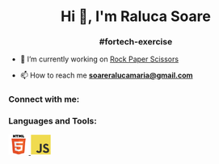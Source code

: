 <h1 align="center">Hi 👋, I'm Raluca Soare</h1>
<h3 align="center">#fortech-exercise</h3>

- 🔭 I’m currently working on [Rock Paper Scissors](https://github.com/RalucaSoare/fortech-exercise)

- 📫 How to reach me **soareralucamaria@gmail.com**

<h3 align="left">Connect with me:</h3>
<p align="left">
</p>

<h3 align="left">Languages and Tools:</h3>
<p align="left"> <a href="https://www.w3.org/html/" target="_blank" rel="noreferrer"> <img src="https://raw.githubusercontent.com/devicons/devicon/master/icons/html5/html5-original-wordmark.svg" alt="html5" width="40" height="40"/> </a> <a href="https://developer.mozilla.org/en-US/docs/Web/JavaScript" target="_blank" rel="noreferrer"> <img src="https://raw.githubusercontent.com/devicons/devicon/master/icons/javascript/javascript-original.svg" alt="javascript" width="40" height="40"/> </a> </p>
